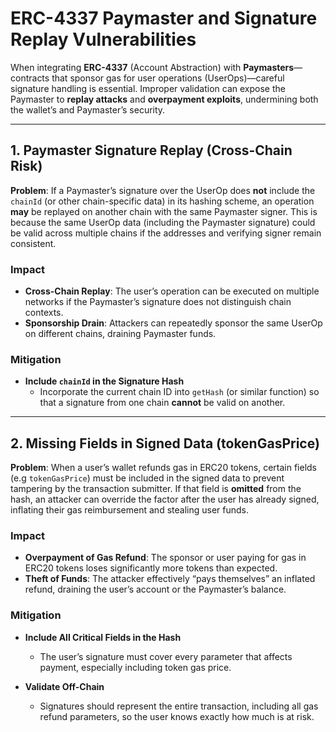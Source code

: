 # ERC-4337 Paymaster and Signature Replay Vulnerabilities

When integrating **ERC-4337** (Account Abstraction) with **Paymasters**—contracts that sponsor gas for user operations (UserOps)—careful signature handling is essential. Improper validation can expose the Paymaster to **replay attacks** and **overpayment exploits**, undermining both the wallet’s and Paymaster’s security.

---

## 1. Paymaster Signature Replay (Cross-Chain Risk)

**Problem**: If a Paymaster’s signature over the UserOp does **not** include the `chainId` (or other chain-specific data) in its hashing scheme, an operation **may** be replayed on another chain with the same Paymaster signer. This is because the same UserOp data (including the Paymaster signature) could be valid across multiple chains if the addresses and verifying signer remain consistent.

### Impact

- **Cross-Chain Replay**: The user’s operation can be executed on multiple networks if the Paymaster’s signature does not distinguish chain contexts.  
- **Sponsorship Drain**: Attackers can repeatedly sponsor the same UserOp on different chains, draining Paymaster funds.

### Mitigation

- **Include `chainId` in the Signature Hash**  
  - Incorporate the current chain ID into `getHash` (or similar function) so that a signature from one chain **cannot** be valid on another.  


---

## 2. Missing Fields in Signed Data (tokenGasPrice)

**Problem**: When a user’s wallet refunds gas in ERC20 tokens, certain fields (e.g `tokenGasPrice`) must be included in the signed data to prevent tampering by the transaction submitter. If that field is **omitted** from the hash, an attacker can override the factor after the user has already signed, inflating their gas reimbursement and stealing user funds.

### Impact

- **Overpayment of Gas Refund**: The sponsor or user paying for gas in ERC20 tokens loses significantly more tokens than expected.  
- **Theft of Funds**: The attacker effectively “pays themselves” an inflated refund, draining the user’s account or the Paymaster’s balance.

### Mitigation

- **Include All Critical Fields in the Hash**  
  - The user’s signature must cover every parameter that affects payment, especially including token gas price.  

- **Validate Off-Chain**  
  - Signatures should represent the entire transaction, including all gas refund parameters, so the user knows exactly how much is at risk.

